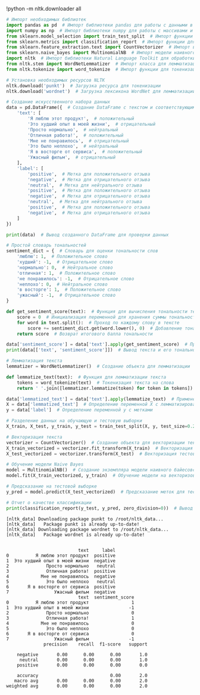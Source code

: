 !python -m nltk.downloader all


```python
# Импорт необходимых библиотек
import pandas as pd  # Импорт библиотеки pandas для работы с данными в формате таблиц (DataFrame)
import numpy as np  # Импорт библиотеки numpy для работы с массивами и числовыми операциями
from sklearn.model_selection import train_test_split  # Импорт функции для разделения данных на обучающую и тестовую выборки
from sklearn.metrics import classification_report  # Импорт функции для оценки качества классификации
from sklearn.feature_extraction.text import CountVectorizer  # Импорт векторизатора для преобразования текста в числовые векторы
from sklearn.naive_bayes import MultinomialNB  # Импорт модели наивного байесовского классификатора
import nltk  # Импорт библиотеки Natural Language Toolkit для обработки естественного языка
from nltk.stem import WordNetLemmatizer  # Импорт класса для лемматизации слов
from nltk.tokenize import word_tokenize  # Импорт функции для токенизации текста

# Установка необходимых ресурсов NLTK
nltk.download('punkt')  # Загрузка ресурса для токенизации
nltk.download('wordnet')  # Загрузка лексикона WordNet для лемматизации

# Создание искусственного набора данных
data = pd.DataFrame({  # Создание DataFrame с текстом и соответствующими метками
    'text': [
        'Я люблю этот продукт',  # положительный
        'Это худший опыт в моей жизни',  # отрицательный
        'Просто нормально',  # нейтральный
        'Отличная работа!',  # положительный
        'Мне не понравилось',  # отрицательный
        'Это было неплохо',  # нейтральный
        'Я в восторге от сервиса',  # положительный
        'Ужасный фильм',  # отрицательный
    ],
    'label': [
        'positive',  # Метка для положительного отзыва
        'negative',  # Метка для отрицательного отзыва
        'neutral',  # Метка для нейтрального отзыва
        'positive',  # Метка для положительного отзыва
        'negative',  # Метка для отрицательного отзыва
        'neutral',  # Метка для нейтрального отзыва
        'positive',  # Метка для положительного отзыва
        'negative',  # Метка для отрицательного отзыва
    ]
})

print(data)  # Вывод созданного DataFrame для проверки данных

# Простой словарь тональностей
sentiment_dict = {  # Словарь для оценки тональности слов
    'люблю': 1,  # Положительное слово
    'худший': -1,  # Отрицательное слово
    'нормально': 0,  # Нейтральное слово
    'отличная': 1,  # Положительное слово
    'не понравилось': -1,  # Отрицательное слово
    'неплохо': 0,  # Нейтральное слово
    'в восторге': 1,  # Положительное слово
    'ужасный': -1,  # Отрицательное слово
}

def get_sentiment_score(text):  # Функция для вычисления тональности текста
    score = 0  # Инициализация переменной для хранения суммы тональности
    for word in text.split():  # Проход по каждому слову в тексте
        score += sentiment_dict.get(word.lower(), 0)  # Добавление тональности слова к общей сумме (по умолчанию 0)
    return score  # Возврат итогового балла тональности

data['sentiment_score'] = data['text'].apply(get_sentiment_score)  # Применение функции для расчета тональности к каждому тексту
print(data[['text', 'sentiment_score']])  # Вывод текста и его тональности

# Лемматизация текста
lemmatizer = WordNetLemmatizer()  # Создание объекта для лемматизации

def lemmatize_text(text):  # Функция для лемматизации текста
    tokens = word_tokenize(text)  # Токенизация текста на слова
    return ' '.join([lemmatizer.lemmatize(token) for token in tokens])  # Лемматизация каждого токена и объединение обратно в строку

data['lemmatized_text'] = data['text'].apply(lemmatize_text)  # Применение лемматизации к каждому тексту
X = data['lemmatized_text']  # Определение переменной X с лемматизированным текстом
y = data['label']  # Определение переменной y с метками

# Разделение данных на обучающую и тестовую выборки
X_train, X_test, y_train, y_test = train_test_split(X, y, test_size=0.2, random_state=42)  # Разделение данных на 80% для обучения и 20% для тестирования

# Векторизация текста
vectorizer = CountVectorizer()  # Создание объекта для векторизации текста
X_train_vectorized = vectorizer.fit_transform(X_train)  # Векторизация обучающей выборки
X_test_vectorized = vectorizer.transform(X_test)  # Векторизация тестовой выборки

# Обучение модели Naive Bayes
model = MultinomialNB()  # Создание экземпляра модели наивного байесовского классификатора
model.fit(X_train_vectorized, y_train)  # Обучение модели на векторизованных данных

# Предсказание на тестовой выборке
y_pred = model.predict(X_test_vectorized)  # Предсказание меток для тестовой выборки

# Отчет о качестве классификации
print(classification_report(y_test, y_pred, zero_division=0))  # Вывод отчета о качестве классификации, включая метрики точности, полноты и F1

```

    [nltk_data] Downloading package punkt to /root/nltk_data...
    [nltk_data]   Package punkt is already up-to-date!
    [nltk_data] Downloading package wordnet to /root/nltk_data...
    [nltk_data]   Package wordnet is already up-to-date!
    

                               text     label
    0          Я люблю этот продукт  positive
    1  Это худший опыт в моей жизни  negative
    2              Просто нормально   neutral
    3              Отличная работа!  positive
    4            Мне не понравилось  negative
    5              Это было неплохо   neutral
    6       Я в восторге от сервиса  positive
    7                 Ужасный фильм  negative
                               text  sentiment_score
    0          Я люблю этот продукт                1
    1  Это худший опыт в моей жизни               -1
    2              Просто нормально                0
    3              Отличная работа!                1
    4            Мне не понравилось                0
    5              Это было неплохо                0
    6       Я в восторге от сервиса                0
    7                 Ужасный фильм               -1
                  precision    recall  f1-score   support
    
        negative       0.00      0.00      0.00       1.0
         neutral       0.00      0.00      0.00       1.0
        positive       0.00      0.00      0.00       0.0
    
        accuracy                           0.00       2.0
       macro avg       0.00      0.00      0.00       2.0
    weighted avg       0.00      0.00      0.00       2.0
    
    
